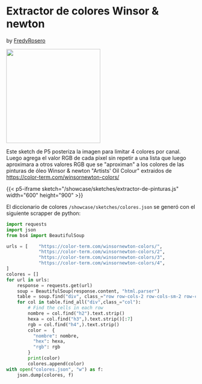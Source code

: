 # Extractor de colores Winsor & newton
by [FredyRosero](/showcase/docs/info/Fredy/)

<img width="250px" src="https://cdn.shopify.com/s/files/1/0048/4245/5158/products/2_a0647768-69c7-4215-bc29-6fffd875b91d_1200x1200.png?v=1679960445">

Este sketch de P5 posteriza la imagen para limitar 4 colores por canal. Luego agrega el valor RGB de cada pixel sin repetir a una lista que luego aproximara a otros valores RGB que se "aproximan" a los colores de las pinturas de óleo Winsor & newton "Artists' Oil Colour" extraidos de <https://color-term.com/winsornewton-colors/>

{{< p5-iframe sketch="/showcase/sketches/extractor-de-pinturas.js" width="600" height="900" >}}

El diccionario de colores `/showcase/sketches/colores.json` se generó con el siguiente scrapper de python:
~~~python
import requests
import json
from bs4 import BeautifulSoup

urls = [    "https://color-term.com/winsornewton-colors/",
            "https://color-term.com/winsornewton-colors/2",
            "https://color-term.com/winsornewton-colors/3",
            "https://color-term.com/winsornewton-colors/4",
]
colores = []
for url in urls:
    response = requests.get(url)
    soup = BeautifulSoup(response.content, "html.parser")
    table = soup.find("div", class_="row row-cols-2 row-cols-sm-2 row-cols-md-4 row-cols-lg-5 g-3")
    for col in table.find_all("div",class_="col"):
        # Find the cells in each row
        nombre = col.find("h2").text.strip()
        hexa = col.find("h3",).text.strip()[:7]
        rgb = col.find("h4",).text.strip()
        color =  {
          "nombre": nombre,
          "hex": hexa,
          "rgb": rgb
        }
        print(color)
        colores.append(color)
with open("colores.json", "w") as f:
    json.dump(colores, f)
~~~